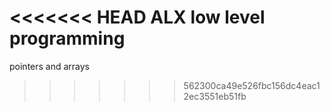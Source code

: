 <<<<<<< HEAD
ALX low level programming
=======
pointers and arrays
>>>>>>> 562300ca49e526fbc156dc4eac12ec3551eb51fb
